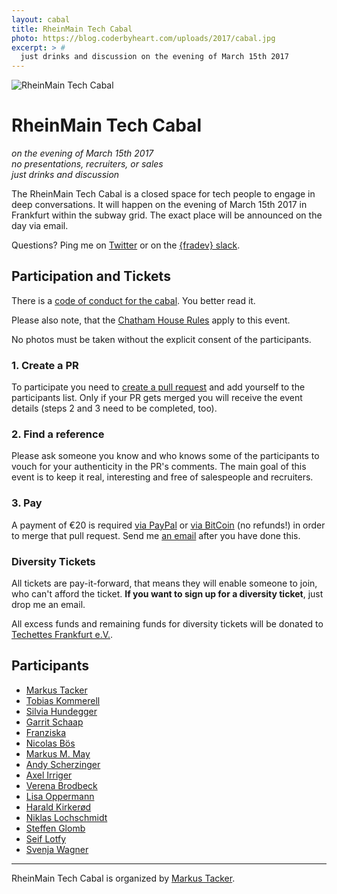 ```yaml
---
layout: cabal
title: RheinMain Tech Cabal
photo: https://blog.coderbyheart.com/uploads/2017/cabal.jpg
excerpt: > #
  just drinks and discussion on the evening of March 15th 2017
---
```


![RheinMain Tech Cabal](/uploads/2017/rheinmain-tech-cabal.svg)

# RheinMain Tech Cabal

*on the evening of March 15th 2017*  
*no presentations, recruiters, or sales*  
*just drinks and discussion*

The RheinMain Tech Cabal is a closed space for tech people to engage in deep conversations. It will happen on the evening of March 15th 2017 in Frankfurt within the subway grid. The exact place will be announced on the day via email.

Questions? Ping me on [Twitter](https://twitter.com/coderbyheart) or on the [{fradev} slack](https://fradev.herokuapp.com/).

## Participation and Tickets

There is a [code of conduct for the cabal](http://confcodeofconduct.com/index.html). You better read it.

Please also note, that the [Chatham House Rules](https://de.wikipedia.org/wiki/Chatham_House_Rule) apply to this event. 

No photos must be taken without the explicit consent of the participants.

### 1. Create a PR

To participate you need to [create a pull request](https://github.com/coderbyheart/blog/edit/gh-pages/rheinmain-tech-cabal.md) and add yourself to the participants list. Only if your PR gets merged you will receive the event details (steps 2 and 3 need to be completed, too). 

### 2. Find a reference

Please ask someone you know and who knows some of the participants to vouch for your authenticity in the PR's comments. The main goal of this event is to keep it real, interesting and free of salespeople and recruiters.

### 3. Pay

A payment of €20 is required [via PayPal](https://paypal.me/coderbyheart) or [via BitCoin](bitcoin:1KX5MQ33Lj2Jr4zVHNykALLCcUrfZZMPSB?amount=0.02597828&message=RHEINMAIN%20TECH%20CABAL) (no refunds!) in order to merge that pull request. Send me [an email](mailto:m@coderbyheart.com) after you have done this. 

### Diversity Tickets

All tickets are pay-it-forward, that means they will enable someone to join, who can't afford the ticket. **If you want to sign up for a diversity ticket**, just drop me an email.

All excess funds and remaining funds for diversity tickets will be donated to [Techettes Frankfurt e.V.](http://techettes-frankfurt.com/).

## Participants

 * [Markus Tacker](https://coderbyheart.com/)
 * [Tobias Kommerell](https://twitter.com/schinkenstrudel)
 * [Silvia Hundegger](https://twitter.com/silviahundegger)
 * [Garrit Schaap](https://twitter.com/pixelkind)
 * [Franziska](https://twitter.com/junewebdev)
 * [Nicolas Bös](https://twitter.com/ntboes)
 * [Markus M. May](http://www.javafreedom.org)
 * [Andy Scherzinger](https://twitter.com/AndyScherzinger)
 * [Axel Irriger](https://twitter.com/AxelIrriger)
 * [Verena Brodbeck](https://twitter.com/viddity)
 * [Lisa Oppermann](https://twitter.com/graefin_senil)
 * [Harald Kirkerød](https://twitter.com/haraball)
 * [Niklas Lochschmidt](https://twitter.com/niklas_l)
 * [Steffen Glomb](https://twitter.com/SteffenGlomb)
 * [Seif Lotfy](http://seif.codes)
 * [Svenja Wagner](https://twitter.com/mimamurmel)  

---

RheinMain Tech Cabal is organized by [Markus Tacker](https://coderbyheart.com/).
